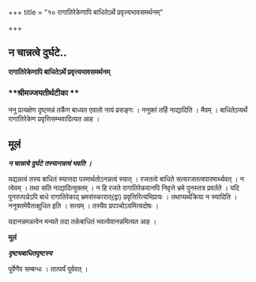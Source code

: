+++
title = "१० रागातिरेकेणापि बाधितेऽर्थे प्रवृत्त्यभावसमर्थनम्"

+++


## न चान्नत्वे दुर्घटे..

**रागातिरेकेणापि बाधितेऽर्थे प्रवृत्त्यभावसमर्थनम्**

### **श्रीमज्जयतीर्थटीका **

ननु प्रत्यक्षेण दृष्टमन्नं तर्केण बाध्यत एवातो नायं प्रसङ्गः । ननूक्तं तर्हि नाद्यादिति । मैवम् । बाधितेऽप्यर्थे रागातिरेकेण प्रवृत्तिसम्भवादित्यत आह ।

## **मूलं**

***न चान्नत्वे दुर्घटे तस्यानन्नत्वं भवति ।***

यद्यन्नत्वं तस्य बाधितं स्यात्तदा परमार्थतोऽनन्नत्वं स्यात् । रजतत्वे बाधिते सत्यरजतत्वपारमार्थ्यवत् । न त्वेवम् । तथा सति नाद्यादित्युक्तम् । न हि रजते रागातिरेकवानपि निवृत्ते भ्रमे पुनस्तत्र प्रवर्तते । यदि पुनरुत्पन्नेऽपि बाधे रागातिरेकाद् भ्रमसंस्कारात्(द्वा) प्रवृत्तिरित्यभिप्रायः । तथाप्यर्थक्रिया न स्यादिति । ननूक्तमेवैतत्क्षुधित इति । सत्यम् । तस्यैव प्रपञ्चोऽयमित्यदोषः ।

यदानन्नमन्नत्वेन मन्यते तदा तर्कबाधितं भवत्येवानन्नमित्यत आह ।

**मूलं**

***दृष्ट्यबाधितदृष्टस्य***

पूर्वेणैव सम्बन्धः । तात्पर्यं पूर्ववत् ।

